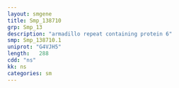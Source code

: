 ```yaml
---
layout: smgene
title: Smp_138710
grp: Smp_13
description: "armadillo repeat containing protein 6"
smp: Smp_138710.1
uniprot: "G4VJH5"
length:   288
cdd: "ns"
kk: ns
categories: sm
---
```

